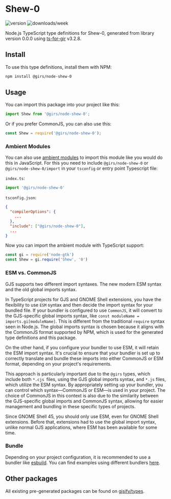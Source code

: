 
# Shew-0

![version](https://img.shields.io/npm/v/@girs/node-shew-0)
![downloads/week](https://img.shields.io/npm/dw/@girs/node-shew-0)


Node.js TypeScript type definitions for Shew-0, generated from library version 0.0.0 using [ts-for-gir](https://github.com/gjsify/ts-for-gir) v3.2.8.


## Install

To use this type definitions, install them with NPM:
```bash
npm install @girs/node-shew-0
```

## Usage

You can import this package into your project like this:
```ts
import Shew from '@girs/node-shew-0';
```

Or if you prefer CommonJS, you can also use this:
```ts
const Shew = require('@girs/node-shew-0');
```

### Ambient Modules

You can also use [ambient modules](https://github.com/gjsify/ts-for-gir/tree/main/packages/cli#ambient-modules) to import this module like you would do this in JavaScript.
For this you need to include `@girs/node-shew-0` or `@girs/node-shew-0/import` in your `tsconfig` or entry point Typescript file:

`index.ts`:
```ts
import '@girs/node-shew-0'
```

`tsconfig.json`:
```json
{
  "compilerOptions": {
    ...
  },
  "include": ["@girs/node-shew-0"],
  ...
}
```

Now you can import the ambient module with TypeScript support: 

```ts
const gi = require('node-gtk')
const Shew = gi.require('Shew', '0')
```



### ESM vs. CommonJS

GJS supports two different import syntaxes. The new modern ESM syntax and the old global imports syntax.

In TypeScript projects for GJS and GNOME Shell extensions, you have the flexibility to use `ESM` syntax and then decide the import syntax for your bundled file. If your bundler is configured to use `CommonJS`, it will convert to the GJS-specific global imports syntax, like `const moduleName = imports.gi[moduleName]`. This is different from the traditional `require` syntax seen in Node.js. The global imports syntax is chosen because it aligns with the CommonJS format supported by NPM, which is used for the generated type definitions and this package.

On the other hand, if you configure your bundler to use ESM, it will retain the ESM import syntax. It's crucial to ensure that your bundler is set up to correctly translate and bundle these imports into either CommonJS or ESM format, depending on your project's requirements.

This approach is particularly important due to the `@girs` types, which include both `*.cjs `files, using the GJS global imports syntax, and `*.js` files, which utilize the ESM syntax. By appropriately setting up your bundler, you can control which syntax—CommonJS or ESM—is used in your project. The choice of CommonJS in this context is also due to the similarity between the GJS-specific global imports and CommonJS syntax, allowing for easier management and bundling in these specific types of projects.

Since GNOME Shell 45, you should only use ESM, even for GNOME Shell extensions. Before that, extensions had to use the global import syntax, unlike normal GJS applications, where ESM has been available for some time.

### Bundle

Depending on your project configuration, it is recommended to use a bundler like [esbuild](https://esbuild.github.io/). You can find examples using different bundlers [here](https://github.com/gjsify/ts-for-gir/tree/main/examples).

## Other packages

All existing pre-generated packages can be found on [gjsify/types](https://github.com/gjsify/types).


